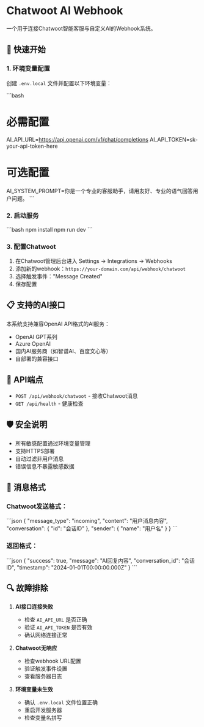# Chatwoot AI Webhook

一个用于连接Chatwoot智能客服与自定义AI的Webhook系统。

## 🚀 快速开始

### 1. 环境变量配置

创建 `.env.local` 文件并配置以下环境变量：

\`\`\`bash
# 必需配置
AI_API_URL=https://api.openai.com/v1/chat/completions
AI_API_TOKEN=sk-your-api-token-here

# 可选配置
AI_SYSTEM_PROMPT=你是一个专业的客服助手，请用友好、专业的语气回答用户问题。
\`\`\`

### 2. 启动服务

\`\`\`bash
npm install
npm run dev
\`\`\`

### 3. 配置Chatwoot

1. 在Chatwoot管理后台进入 Settings → Integrations → Webhooks
2. 添加新的webhook：`https://your-domain.com/api/webhook/chatwoot`
3. 选择触发事件："Message Created"
4. 保存配置

## 📋 支持的AI接口

本系统支持兼容OpenAI API格式的AI服务：

- OpenAI GPT系列
- Azure OpenAI
- 国内AI服务商（如智谱AI、百度文心等）
- 自部署的兼容接口

## 🔧 API端点

- `POST /api/webhook/chatwoot` - 接收Chatwoot消息
- `GET /api/health` - 健康检查

## 🛡️ 安全说明

- 所有敏感配置通过环境变量管理
- 支持HTTPS部署
- 自动过滤非用户消息
- 错误信息不暴露敏感数据

## 📝 消息格式

### Chatwoot发送格式：
\`\`\`json
{
  "message_type": "incoming",
  "content": "用户消息内容",
  "conversation": { "id": "会话ID" },
  "sender": { "name": "用户名" }
}
\`\`\`

### 返回格式：
\`\`\`json
{
  "success": true,
  "message": "AI回复内容",
  "conversation_id": "会话ID",
  "timestamp": "2024-01-01T00:00:00.000Z"
}
\`\`\`

## 🔍 故障排除

1. **AI接口连接失败**
   - 检查 `AI_API_URL` 是否正确
   - 验证 `AI_API_TOKEN` 是否有效
   - 确认网络连接正常

2. **Chatwoot无响应**
   - 检查webhook URL配置
   - 验证触发事件设置
   - 查看服务器日志

3. **环境变量未生效**
   - 确认 `.env.local` 文件位置正确
   - 重启开发服务器
   - 检查变量名拼写
